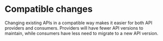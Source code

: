 # Compatible changes

Changing existing APIs in a compatible way makes it easier for both API providers and consumers.
Providers will have fewer API versions to maintain, while consumers have less need to migrate to a new API version.
